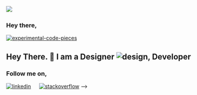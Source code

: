 

<div class="container">
    <span class="hello">
        <img src="https://img.icons8.com/pieces/64/experimental-code-pieces.png">
        <h3>Hey there, </h3>
    </span>
</div>




[<img width="50" height="50" src="https://img.icons8.com/pieces/64/experimental-code-pieces.png" alt="experimental-code-pieces"/>](**)

<h2 style="display:">Hey There. 👋 I am a Designer <img width="16" height="16" src="https://img.icons8.com/officel/16/design.png" alt="design"/>, Developer </h2>


<h3>Follow me on,</h3>

[<img width="38" height="38" src="https://img.icons8.com/fluency/48/linkedin.png" alt="linkedin" target="_blank"/>](https://www.linkedin.com/in/sahanlk/) &emsp;
[<img width="38" height="38" src="https://img.icons8.com/color/48/stackoverflow.png" alt="stackoverflow" target="_blank"/>](https://stackoverflow.com/users/14561731/sahan) -->


<!-- [<img src="./code.gif">]
[<img src="./code2.gif">]
[<img src="./developer.gif">]